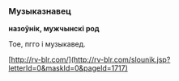 ### Музыказнавец
**назоўнік, мужчынскі род**

Тое, пгго і музыкавед.

<a rel="author">[http://rv-blr.com/](http://rv-blr.com/slounik.jsp?letterId=0&maskId=0&pageId=1717)</a>
